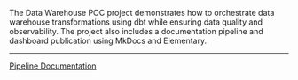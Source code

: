 The Data Warehouse POC project demonstrates how to orchestrate data warehouse transformations using dbt while ensuring data quality and observability. The project also includes a documentation pipeline and dashboard publication using MkDocs and Elementary.

***

<a href= "./dataQuality/index.html" target="_blank"> Pipeline Documentation</a>